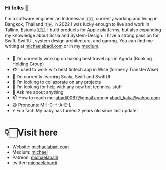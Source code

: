 ### Hi folks 👋

I'm a software engineer, an Indonesian 🇮🇩, currently working and living in Bangkok, Thailand 🇹🇭. In 2022 I was lucky enough to live and work in Tallinn, Estonia 🇪🇪. I build products for Apple platforms, but also expanding my knowledge about Scala and System-Design. I have a strong passion for Swift, SwiftUI, system design architecture, and gaming. You can find me writing at [michaelabadi.com][mas] or in my [medium][masmedium].

###
- 🔭 I’m currently working on baking best travel app in Agoda (Booking Holding Group)
- 💳 I used to work with best fintech app in Wise (formerly TransferWise)
- 🌱 I’m currently learning Scala, Swift and SwiftUI
- 👯 I’m looking to collaborate on any projects
- 🤔 I’m looking for help with any new hot technical stuff
- 💬 Ask me about anything
- 📫 How to reach me: abadi0067@gmail.com or abadi_kaka@yahoo.com
- 😄 Pronouns: M-I-C-H-A-E-L
- ⚡ Fun fact: My baby has turned 2 years old since last update!


# 👇🏻Visit here
- Website: [michaelabadi.com][mas]
- Medium: [michael][masmedium]
- Patreon: [michaelabadi][patreon]
- twitter: [michaelabadiii][twitter]

[mas]: https://michaelabadi.com
[masmedium]: https://michaelabadi.medium.com
[wwdcnotes]: https://wwdcnotes.com
[patreon]: https://www.patreon.com/michaelabadi
[twitter]: https://twitter.com/michaelabadiii
